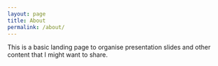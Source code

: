 ```yaml
---
layout: page
title: About
permalink: /about/
---
```


This is a basic landing page to organise presentation slides and other content that I might want to share.
